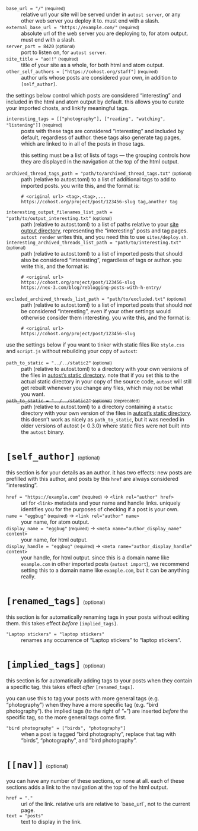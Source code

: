 <meta name="title" content="settings (autost.toml)">
<meta name="published" content="2024-10-01T04:30Z">
<link rel="author" href="#" name="autost">
<meta name="author_display_name" content="autost">
<meta name="author_display_handle" content="autost.example">

<dl>
<dt><code>base_url = "/"</code> <small>(required)</small>
<dd>relative url your site will be served under in <code>autost server</code>, or any other web server you deploy it to. must end with a slash.
<dt><code>external_base_url = "https://example.com/"</code> <small>(required)</small>
<dd>absolute url of the web server you are deploying to, for atom output. must end with a slash.
<dt><code>server_port = 8420</code> <small>(optional)</small>
<dd>port to listen on, for <code>autost server</code>.
<dt><code>site_title = "ao!!"</code> <small>(required)</small>
<dd>title of your site as a whole, for both html and atom output.
<dt><code>other_self_authors = ["https://cohost.org/staff"]</code> <small>(required)</small>
<dd>author urls whose posts are considered your own, in addition to <code>[self_author]</code>.
</dl>

the settings below control which posts are considered “interesting” and included in the html and atom output by default. this allows you to curate your imported chosts, and linkify meaningful tags.

<dl>
<dt><code>interesting_tags = [["photography"], ["reading", "watching", "listening"]]</code> <small>(required)</small>
<dd>posts with these tags are considered “interesting” and included by default, regardless of author. these tags also generate tag pages, which are linked to in all of the posts in those tags.

this setting must be a list of lists of tags — the grouping controls how they are displayed in the navigation at the top of the html output.
<dt><code>archived_thread_tags_path = "path/to/archived_thread_tags.txt"</code> <small>(optional)</small>
<dd>path (relative to autost.toml) to a list of additional tags to add to imported posts. you write this, and the format is:
<pre><code># &lt;original url> &lt;tag>,&lt;tag>,...
https://cohost.org/project/post/123456-slug tag,another tag</code></pre>
<dt><code>interesting_output_filenames_list_path = "path/to/output_interesting.txt"</code> <small>(optional)</small>
<dd>path (relative to autost.toml) to a list of paths relative to your <a href="directory-structure.html">site output directory</a>, representing the “interesting” posts and tag pages. <code>autost render</code> writes this, and you need this to use <code>sites/deploy.sh</code>.
<dt><code>interesting_archived_threads_list_path = "path/to/interesting.txt"</code> <small>(optional)</small>
<dd>path (relative to autost.toml) to a list of imported posts that should also be considered “interesting”, regardless of tags or author. you write this, and the format is:
<pre><code># &lt;original url>
https://cohost.org/project/post/123456-slug
https://nex-3.com/blog/reblogging-posts-with-h-entry/</code></pre>
<dt><code>excluded_archived_threads_list_path = "path/to/excluded.txt"</code> <small>(optional)</small>
<dd>path (relative to autost.toml) to a list of imported posts that should <em>not</em> be considered “interesting”, even if your other settings would otherwise consider them interesting. you write this, and the format is:
<pre><code># &lt;original url>
https://cohost.org/project/post/123456-slug</code></pre>
</dl>

use the settings below if you want to tinker with static files like `style.css` and `script.js` without rebuilding your copy of `autost`:

<dl>
<dt><code>path_to_static = "../../static2"</code> <small>(optional)</small>
<dd>path (relative to autost.toml) to a directory with your own versions of the files in <a href="https://github.com/delan/autost/tree/0.3.0/static">autost’s static directory</a>. note that if you set this to the actual static directory in your copy of the source code, <code>autost</code> will still get rebuilt whenever you change any files, which may not be what you want.
<dt><del><code>path_to_static = "../../static2"</code> <small>(optional)</small></del> <small>(deprecated)</small>
<dd>path (relative to autost.toml) to a directory containing a <code>static</code> directory with your own version of the files in <a href="https://github.com/delan/autost/tree/0.3.0/static">autost’s static directory</a>. this doesn’t work as nicely as <code>path_to_static</code>, but it was needed in older versions of autost (&lt; 0.3.0) where static files were not built into the <code>autost</code> binary.
</dl>

# `[self_author]` <span style="font-size: 1rem; font-weight: normal;"><small>(optional)</small></span>

this section is for your details as an author. it has two effects: new posts are prefilled with this author, and posts by this `href` are always considered “interesting”.

<dl>
<dt><code>href = "https://example.com"</code> <small>(required)</small> → <code>&lt;link rel="author" href></code>
<dd>url for <code>&lt;link></code> metadata and your name and handle links. uniquely identifies you for the purposes of checking if a post is your own.
<dt><code>name = "eggbug"</code> <small>(required)</small> → <code>&lt;link rel="author" name></code>
<dd>your name, for atom output.
<dt><code>display_name = "eggbug"</code> <small>(required)</small> → <code>&lt;meta name="author_display_name" content></code>
<dd>your name, for html output.
<dt><code>display_handle = "eggbug"</code> <small>(required)</small> → <code>&lt;meta name="author_display_handle" content></code>
<dd>your handle, for html output. since this is a domain name like <code>example.com</code> in other imported posts (<code>autost import</code>), we recommend setting this to a domain name like <code>example.com</code>, but it can be anything really.
</dl>

# `[renamed_tags]` <span style="font-size: 1rem; font-weight: normal;"><small>(optional)</small></span>

this section is for automatically renaming tags in your posts without editing them. this takes effect *before* `[implied_tags]`.

<dl>
<dt><code>"Laptop stickers" = "laptop stickers"</code>
<dd>renames any occurrence of “Laptop stickers” to “laptop stickers”.
</dl>

# `[implied_tags]` <span style="font-size: 1rem; font-weight: normal;"><small>(optional)</small></span>

this section is for automatically adding tags to your posts when they contain a specific tag. this takes effect *after* `[renamed_tags]`.

you can use this to tag your posts with more general tags (e.g. “photography”) when they have a more specific tag (e.g. “bird photography”). the implied tags (to the right of “`=`”) are inserted *before* the specific tag, so the more general tags come first.

<dl>
<dt><code>"bird photography" = ["birds", "photography"]</code>
<dd>when a post is tagged “bird photography”, replace that tag with “birds”, “photography”, and “bird photography”.
</dl>

# `[[nav]]` <span style="font-size: 1rem; font-weight: normal;"><small>(optional)</small></span>

you can have any number of these sections, or none at all. each of these sections adds a link to the navigation at the top of the html output.

<dl>
<dt><code>href = "."</code>
<dd>url of the link. relative urls are relative to `base_url`, not to the current page.
<dt><code>text = "posts"</code>
<dd>text to display in the link.
</dl>